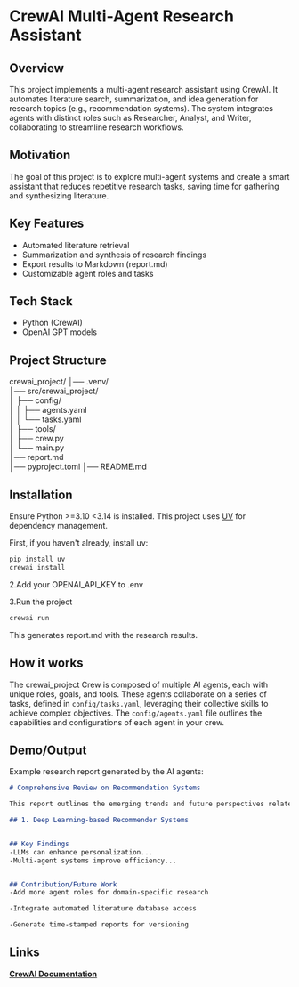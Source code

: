 # CrewAI Multi-Agent Research Assistant

## Overview
This project implements a multi-agent research assistant using CrewAI.
It automates literature search, summarization, and idea generation for research topics (e.g., recommendation systems).
The system integrates agents with distinct roles such as Researcher, Analyst, and Writer, collaborating to streamline research workflows.

## Motivation
The goal of this project is to explore multi-agent systems and create a smart assistant that reduces repetitive research tasks, saving time for gathering and synthesizing literature.

## Key Features
-  Automated literature retrieval 
-  Summarization and synthesis of research findings
- Export results to Markdown (report.md)
- Customizable agent roles and tasks

## Tech Stack
- Python (CrewAI)
- OpenAI GPT models

## Project Structure
crewai_project/
│── .venv/                 
│── src/crewai_project/     
│   ├── config/            
│   │   ├── agents.yaml    
│   │   └── tasks.yaml     
│   ├── tools/             
│   ├── crew.py            
│   └── main.py            
│── report.md               
│── pyproject.toml
│── README.md


## Installation
Ensure Python >=3.10 <3.14 is installed. This project uses [UV](https://docs.astral.sh/uv/) for dependency management.

First, if you haven't already, install uv:

```bash
pip install uv
crewai install
```

2.Add your OPENAI_API_KEY to .env

3.Run the project

```bash
crewai run
```
This generates report.md with the research results.


## How it works
The crewai_project Crew is composed of multiple AI agents, each with unique roles, goals, and tools. These agents collaborate on a series of tasks, defined in `config/tasks.yaml`, leveraging their collective skills to achieve complex objectives. The `config/agents.yaml` file outlines the capabilities and configurations of each agent in your crew.

## Demo/Output

Example research report generated by the AI agents:

```markdown
# Comprehensive Review on Recommendation Systems

This report outlines the emerging trends and future perspectives related to Recommendation Systems, as achieved from a range of sources.

## 1. Deep Learning-based Recommender Systems


## Key Findings
-LLMs can enhance personalization...
-Multi-agent systems improve efficiency...


## Contribution/Future Work
-Add more agent roles for domain-specific research

-Integrate automated literature database access

-Generate time-stamped reports for versioning

```

## Links

**[CrewAI Documentation](https://docs.crewai.com/en/introduction)**

